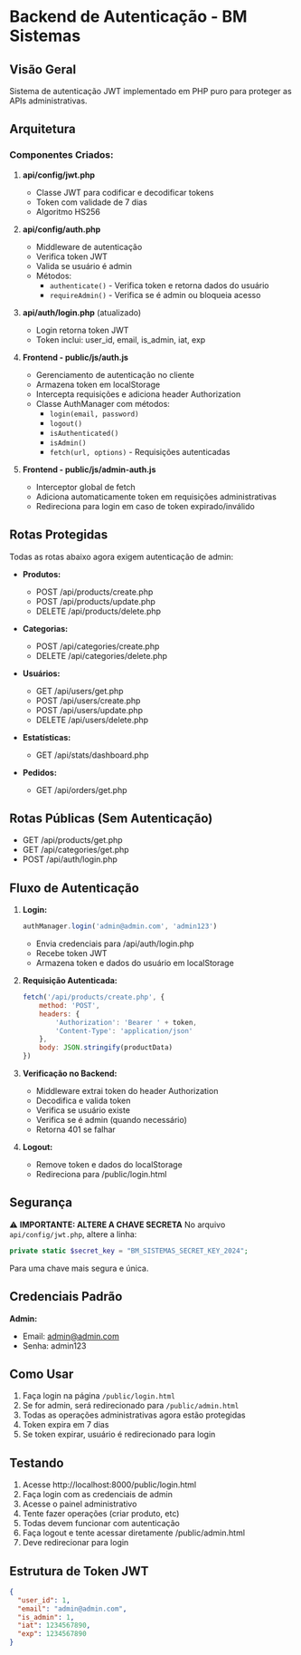 # Backend de Autenticação - BM Sistemas

## Visão Geral
Sistema de autenticação JWT implementado em PHP puro para proteger as APIs administrativas.

## Arquitetura

### Componentes Criados:

1. **api/config/jwt.php**
   - Classe JWT para codificar e decodificar tokens
   - Token com validade de 7 dias
   - Algoritmo HS256

2. **api/config/auth.php**
   - Middleware de autenticação
   - Verifica token JWT
   - Valida se usuário é admin
   - Métodos:
     - `authenticate()` - Verifica token e retorna dados do usuário
     - `requireAdmin()` - Verifica se é admin ou bloqueia acesso

3. **api/auth/login.php** (atualizado)
   - Login retorna token JWT
   - Token inclui: user_id, email, is_admin, iat, exp

4. **Frontend - public/js/auth.js**
   - Gerenciamento de autenticação no cliente
   - Armazena token em localStorage
   - Intercepta requisições e adiciona header Authorization
   - Classe AuthManager com métodos:
     - `login(email, password)`
     - `logout()`
     - `isAuthenticated()`
     - `isAdmin()`
     - `fetch(url, options)` - Requisições autenticadas

5. **Frontend - public/js/admin-auth.js**
   - Interceptor global de fetch
   - Adiciona automaticamente token em requisições administrativas
   - Redireciona para login em caso de token expirado/inválido

## Rotas Protegidas

Todas as rotas abaixo agora exigem autenticação de admin:

- **Produtos:**
  - POST /api/products/create.php
  - POST /api/products/update.php
  - DELETE /api/products/delete.php

- **Categorias:**
  - POST /api/categories/create.php
  - DELETE /api/categories/delete.php

- **Usuários:**
  - GET /api/users/get.php
  - POST /api/users/create.php
  - POST /api/users/update.php
  - DELETE /api/users/delete.php

- **Estatísticas:**
  - GET /api/stats/dashboard.php

- **Pedidos:**
  - GET /api/orders/get.php

## Rotas Públicas (Sem Autenticação)

- GET /api/products/get.php
- GET /api/categories/get.php
- POST /api/auth/login.php

## Fluxo de Autenticação

1. **Login:**
   ```javascript
   authManager.login('admin@admin.com', 'admin123')
   ```
   - Envia credenciais para /api/auth/login.php
   - Recebe token JWT
   - Armazena token e dados do usuário em localStorage

2. **Requisição Autenticada:**
   ```javascript
   fetch('/api/products/create.php', {
       method: 'POST',
       headers: {
           'Authorization': 'Bearer ' + token,
           'Content-Type': 'application/json'
       },
       body: JSON.stringify(productData)
   })
   ```

3. **Verificação no Backend:**
   - Middleware extrai token do header Authorization
   - Decodifica e valida token
   - Verifica se usuário existe
   - Verifica se é admin (quando necessário)
   - Retorna 401 se falhar

4. **Logout:**
   - Remove token e dados do localStorage
   - Redireciona para /public/login.html

## Segurança

⚠️ **IMPORTANTE: ALTERE A CHAVE SECRETA**
No arquivo `api/config/jwt.php`, altere a linha:
```php
private static $secret_key = "BM_SISTEMAS_SECRET_KEY_2024";
```
Para uma chave mais segura e única.

## Credenciais Padrão

**Admin:**
- Email: admin@admin.com
- Senha: admin123

## Como Usar

1. Faça login na página `/public/login.html`
2. Se for admin, será redirecionado para `/public/admin.html`
3. Todas as operações administrativas agora estão protegidas
4. Token expira em 7 dias
5. Se token expirar, usuário é redirecionado para login

## Testando

1. Acesse http://localhost:8000/public/login.html
2. Faça login com as credenciais de admin
3. Acesse o painel administrativo
4. Tente fazer operações (criar produto, etc)
5. Todas devem funcionar com autenticação
6. Faça logout e tente acessar diretamente /public/admin.html
7. Deve redirecionar para login

## Estrutura de Token JWT

```json
{
  "user_id": 1,
  "email": "admin@admin.com",
  "is_admin": 1,
  "iat": 1234567890,
  "exp": 1234567890
}
```

